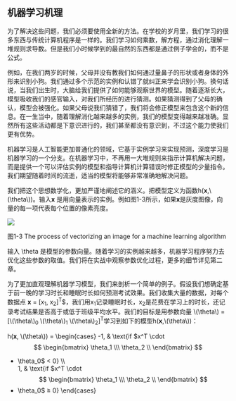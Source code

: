 ## 机器学习机理
为了解决这些问题，我们必须要使用全新的方法。在学校的岁月里，我们学习的很多东西与传统计算机程序是一样的。我们学习如何乘数，解方程，通过消化理解一堆规则求导数。但是我们小时候学到的最自然的东西都是通过例子学会的，而不是公式。

例如，在我们两岁的时候，父母并没有教我们如何通过量鼻子的形状或者身体的外形来识别小狗。我们通过多个示范的实例和认错了就纠正来学会识别小狗。换句话说，当我们出生时，大脑给我们提供了如何能够观察世界的模型。随着逐渐长大，模型吸收我们的感官输入，对我们所经历的进行猜测。如果猜测得到了父母的确认，模型会被强化。如果父母说我们猜错了，我们将会修正模型来包含这个新的信息。在一生当中，随着理解消化越来越多的实例，我们的模型变得越来越准确。显然所有这些活动都是下意识进行的，我们甚至都没有意识到，不过这个能力使我们更有优势。

机器学习是人工智能更加普通化的领域，它基于实例学习来实现预测，深度学习是机器学习的一个分支。在机器学习中，不再用一大堆规则来指示计算机解决问题，而是提供一个可以评估实例的模型和指导计算机计算错误时修正模型的少量指令。我们期望随着时间的流逝，适当的模型将能够非常准确地解决问题。

我们把这个思想数学化，更加严谨地阐述它的涵义。把模型定义为函数h(**x**,\\(\theta\\))。输入**x** 是用向量表示的实例。例如图1-3所示，如果**x**是灰度图像，向量的每一项代表每个位置的像素亮度。

![](https://github.com/lucasbyAI/Fundamental_of_Deep_Learning_ZH/blob/master/images_folder/Fig1-3.png)    

图1-3 The process of vectorizing an image for a machine learning algorithm

输入 \theta 是模型的参数向量。随着学习的实例越来越多，机器学习程序努力去优化这些参数的取值。我们将在实战中观察参数优化过程，更多的细节详见第二章。

为了更加直观理解机器学习模型，我们来剖析一个简单的例子。假设我们想确定基于前一晚的学习时长和睡眠时长如何预测考试效果。我们收集大量的数据，对每个数据点 **x** = [x<sub>1</sub>, x<sub>2</sub>]<sup>T</sup>$，我们用x<sub>1</sub>记录睡眠时长，x<sub>2</sub>是花费在学习上的时长，还记录考试结果是否高于或低于班级平均水平。我们的目标是用参数向量 \\(\theta\\) = [\\(\theta\\)<sub>0</sub> \\(\theta\\)<sub>1</sub> \\(\theta\\)<sub>2</sub>]<sup>T</sup>学习到如下的模型h(**x**,\\(\theta\\))：

h(**x**, \\(\theta\\)) =
\begin{cases}
-1,  & \text{if $x^T \cdot 
$$ 
\begin{bmatrix}
\theta_1 \\\
\theta_2 \\
\end{bmatrix}
$$
 + \theta_0$ $\lt$ 0} \\\         
1, & \text{if $x^T \cdot 
$$ 
\begin{bmatrix}
\theta_1 \\\
\theta_2 \\
\end{bmatrix}
$$
 + \theta_0$ $\ge$ 0}
\end{cases}
